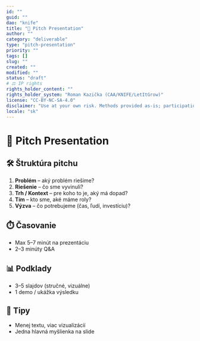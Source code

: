 ```yaml
---
id: ""
guid: ""
dao: "knife"
title: "🎤 Pitch Presentation"
author: ""
category: "deliverable"
type: "pitch-presentation"
priority: ""
tags: []
slug: ""
created: ""
modified: ""
status: "draft"
# ⚖️ IP rights
rights_holder_content: ""
rights_holder_system: "Roman Kazička (CAA/KNIFE/LetItGrow)"
license: "CC-BY-NC-SA-4.0"
disclaimer: "Use at your own risk. Methods provided as-is; participation is voluntary and context-aware."
locale: "sk"
---
```

# 🎤 Pitch Presentation

## 🛠️ Štruktúra pitchu
1. **Problém** – aký problém riešime?  
2. **Riešenie** – čo sme vyvinuli?  
3. **Trh / Kontext** – pre koho to je, aký má dopad?  
4. **Tím** – kto sme, aké máme roly?  
5. **Výzva** – čo potrebujeme (čas, ľudí, investíciu)?  

## ⏱️ Časovanie
- Max 5–7 minút na prezentáciu  
- 2–3 minúty Q&A  

## 📊 Podklady
- 3–5 slajdov (stručné, vizuálne)  
- 1 demo / ukážka výsledku  

## 🧭 Tipy
- Menej textu, viac vizualizácií  
- Jedna hlavná myšlienka na slide
